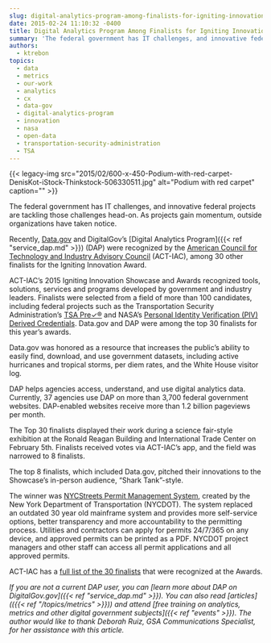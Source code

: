 ```yaml
---
slug: digital-analytics-program-among-finalists-for-igniting-innovation-award
date: 2015-02-24 11:10:32 -0400
title: Digital Analytics Program Among Finalists for Igniting Innovation Award
summary: 'The federal government has IT challenges, and innovative federal projects are tackling those challenges head-on. As projects gain momentum, outside organizations have taken notice. Recently, Data.gov and DigitalGov’s Digital Analytics Program (DAP) were recognized by the American Council for Technology and Industry Advisory Council (ACT-IAC), among 30 other finalists for the Igniting Innovation Award. ACT-IAC’s'
authors:
  - ktrebon
topics:
  - data
  - metrics
  - our-work
  - analytics
  - cx
  - data-gov
  - digital-analytics-program
  - innovation
  - nasa
  - open-data
  - transportation-security-administration
  - TSA
---
```


{{< legacy-img src="2015/02/600-x-450-Podium-with-red-carpet-DenisKot-iStock-Thinkstock-506330511.jpg" alt="Podium with red carpet" caption="" >}} 

The federal government has IT challenges, and innovative federal projects are tackling those challenges head-on. As projects gain momentum, outside organizations have taken notice.

Recently, [Data.gov](http://www.data.gov/) and DigitalGov’s [Digital Analytics Program]({{< ref "service_dap.md" >}}) (DAP) were recognized by the [American Council for Technology and Industry Advisory Council](https://actiac.org/) (ACT-IAC), among 30 other finalists for the Igniting Innovation Award.

ACT-IAC’s 2015 Igniting Innovation Showcase and Awards recognized tools, solutions, services and programs developed by government and industry leaders. Finalists were selected from a field of more than 100 candidates, including federal projects such as the Transportation Security Administration’s [TSA Pre✓®](http://www.tsa.gov/tsa-precheck) and NASA’s [Personal Identity Verification (PIV) Derived Credentials](https://apps.nasa.gov/blog/october-2014-cima-news-and-metrics). Data.gov and DAP were among the top 30 finalists for this year’s awards.

Data.gov was honored as a resource that increases the public’s ability to easily find, download, and use government datasets, including active hurricanes and tropical storms, per diem rates, and the White House visitor log.

DAP helps agencies access, understand, and use digital analytics data. Currently, 37 agencies use DAP on more than 3,700 federal government websites. DAP-enabled websites receive more than 1.2 billion pageviews per month.

The Top 30 finalists displayed their work during a science fair-style exhibition at the Ronald Reagan Building and International Trade Center on February 5th. Finalists received votes via ACT-IAC’s app, and the field was narrowed to 8 finalists.

The top 8 finalists, which included Data.gov, pitched their innovations to the Showcase’s in-person audience, “Shark Tank”-style.

The winner was [NYCStreets Permit Management System](http://www.nycstreets.net/public/permits), created by the New York Department of Transportation (NYCDOT). The system replaced an outdated 30 year old mainframe system and provides more self-service options, better transparency and more accountability to the permitting process. Utilities and contractors can apply for permits 24/7/365 on any device, and approved permits can be printed as a PDF. NYCDOT project managers and other staff can access all permit applications and all approved permits.

ACT-IAC has a [full list of the 30 finalists](https://actiac.org/custom-links/13343/68020/67416) that were recognized at the Awards.

_If you are not a current DAP user, you can [learn more about DAP on DigitalGov.gov]({{< ref "service_dap.md" >}}). You can also read [articles](({{< ref "/topics/metrics" >}})) and attend [free training on analytics, metrics and other digital government subjects]({{< ref "events" >}})._
_The author would like to thank Deborah Ruiz, GSA Communications Specialist, for her assistance with this article._